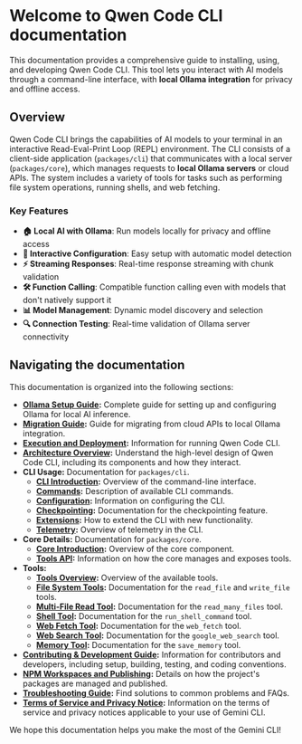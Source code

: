 # Welcome to Qwen Code CLI documentation

This documentation provides a comprehensive guide to installing, using, and developing Qwen Code CLI. This tool lets you interact with AI models through a command-line interface, with **local Ollama integration** for privacy and offline access.

## Overview

Qwen Code CLI brings the capabilities of AI models to your terminal in an interactive Read-Eval-Print Loop (REPL) environment. The CLI consists of a client-side application (`packages/cli`) that communicates with a local server (`packages/core`), which manages requests to **local Ollama servers** or cloud APIs. The system includes a variety of tools for tasks such as performing file system operations, running shells, and web fetching.

### Key Features

- **🏠 Local AI with Ollama**: Run models locally for privacy and offline access
- **🔧 Interactive Configuration**: Easy setup with automatic model detection
- **⚡ Streaming Responses**: Real-time response streaming with chunk validation
- **🛠️ Function Calling**: Compatible function calling even with models that don't natively support it
- **📊 Model Management**: Dynamic model discovery and selection
- **🔍 Connection Testing**: Real-time validation of Ollama server connectivity

## Navigating the documentation

This documentation is organized into the following sections:

- **[Ollama Setup Guide](./ollama-setup.md):** Complete guide for setting up and configuring Ollama for local AI inference.
- **[Migration Guide](./migration-guide.md):** Guide for migrating from cloud APIs to local Ollama integration.
- **[Execution and Deployment](./deployment.md):** Information for running Qwen Code CLI.
- **[Architecture Overview](./architecture.md):** Understand the high-level design of Qwen Code CLI, including its components and how they interact.
- **CLI Usage:** Documentation for `packages/cli`.
  - **[CLI Introduction](./cli/index.md):** Overview of the command-line interface.
  - **[Commands](./cli/commands.md):** Description of available CLI commands.
  - **[Configuration](./cli/configuration.md):** Information on configuring the CLI.
  - **[Checkpointing](./checkpointing.md):** Documentation for the checkpointing feature.
  - **[Extensions](./extension.md):** How to extend the CLI with new functionality.
  - **[Telemetry](./telemetry.md):** Overview of telemetry in the CLI.
- **Core Details:** Documentation for `packages/core`.
  - **[Core Introduction](./core/index.md):** Overview of the core component.
  - **[Tools API](./core/tools-api.md):** Information on how the core manages and exposes tools.
- **Tools:**
  - **[Tools Overview](./tools/index.md):** Overview of the available tools.
  - **[File System Tools](./tools/file-system.md):** Documentation for the `read_file` and `write_file` tools.
  - **[Multi-File Read Tool](./tools/multi-file.md):** Documentation for the `read_many_files` tool.
  - **[Shell Tool](./tools/shell.md):** Documentation for the `run_shell_command` tool.
  - **[Web Fetch Tool](./tools/web-fetch.md):** Documentation for the `web_fetch` tool.
  - **[Web Search Tool](./tools/web-search.md):** Documentation for the `google_web_search` tool.
  - **[Memory Tool](./tools/memory.md):** Documentation for the `save_memory` tool.
- **[Contributing & Development Guide](../CONTRIBUTING.md):** Information for contributors and developers, including setup, building, testing, and coding conventions.
- **[NPM Workspaces and Publishing](./npm.md):** Details on how the project's packages are managed and published.
- **[Troubleshooting Guide](./troubleshooting.md):** Find solutions to common problems and FAQs.
- **[Terms of Service and Privacy Notice](./tos-privacy.md):** Information on the terms of service and privacy notices applicable to your use of Gemini CLI.

We hope this documentation helps you make the most of the Gemini CLI!

